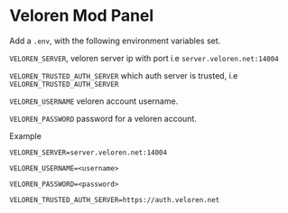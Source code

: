 # Veloren Mod Panel
Add a `.env`, with the following environment variables set. 

`VELOREN_SERVER`, veloren server ip with port i.e `server.veloren.net:14004`

`VELOREN_TRUSTED_AUTH_SERVER` which auth server is trusted, i.e `VELOREN_TRUSTED_AUTH_SERVER`

`VELOREN_USERNAME` veloren account username.

`VELOREN_PASSWORD` password for a veloren account.

Example

```
VELOREN_SERVER=server.veloren.net:14004

VELOREN_USERNAME=<username>

VELOREN_PASSWORD=<password>

VELOREN_TRUSTED_AUTH_SERVER=https://auth.veloren.net
```